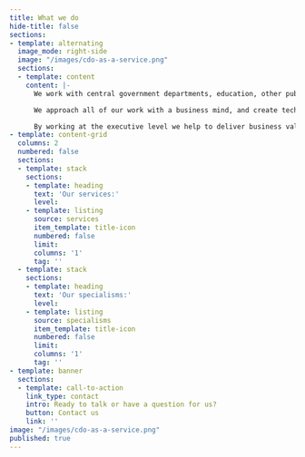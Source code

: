 ```yaml
---
title: What we do
hide-title: false
sections:
- template: alternating
  image_mode: right-side
  image: "/images/cdo-as-a-service.png"
  sections:
  - template: content
    content: |-
      We work with central government departments, education, other public sector organisations and private companies, to help them make better use of their data.

      We approach all of our work with a business mind, and create technology solutions that support users needs and drive efficiency.

      By working at the executive level we help to deliver business value to our clients by helping them to harness their data more effectively.
- template: content-grid
  columns: 2
  numbered: false
  sections:
  - template: stack
    sections:
    - template: heading
      text: 'Our services:'
      level: 
    - template: listing
      source: services
      item_template: title-icon
      numbered: false
      limit: 
      columns: '1'
      tag: ''
  - template: stack
    sections:
    - template: heading
      text: 'Our specialisms:'
      level: 
    - template: listing
      source: specialisms
      item_template: title-icon
      numbered: false
      limit: 
      columns: '1'
      tag: ''
- template: banner
  sections:
  - template: call-to-action
    link_type: contact
    intro: Ready to talk or have a question for us?
    button: Contact us
    link: ''
image: "/images/cdo-as-a-service.png"
published: true
---
```

